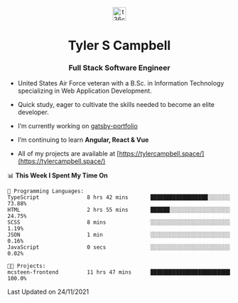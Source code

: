 <p align="center">
<a href="https://www.linkedin.com/in/t36campbell" target="blank"><img align="center" src="https://ik.imagekit.io/t36campbell/Portfolio/linkedin.png.original_m8bbGgPh6.png" alt="t36campbell" height="30" width="30" /></a>
</p>
<h1 align="center">Tyler S Campbell</h1>
<h3 align="center">Full Stack Software Engineer</h3>

* United States Air Force veteran with a B.Sc. in Information Technology specializing in Web Application Development. 

* Quick study, eager to cultivate the skills needed to become an elite developer.

* I’m currently working on [gatsby-portfolio](https://github.com/t36campbell/gatsby-portfolio)

* I’m continuing to learn **Angular, React & Vue**

* All of my projects are available at [https://tylercampbell.space/](https://tylercampbell.space/)

<!--START_SECTION:waka-->
📊 **This Week I Spent My Time On** 

```text
💬 Programming Languages: 
TypeScript               8 hrs 42 mins       ██████████████████░░░░░░░   73.88% 
HTML                     2 hrs 55 mins       ██████░░░░░░░░░░░░░░░░░░░   24.75% 
SCSS                     8 mins              ░░░░░░░░░░░░░░░░░░░░░░░░░   1.19% 
JSON                     1 min               ░░░░░░░░░░░░░░░░░░░░░░░░░   0.16% 
JavaScript               0 secs              ░░░░░░░░░░░░░░░░░░░░░░░░░   0.02%

🐱‍💻 Projects: 
mcsteen-frontend         11 hrs 47 mins      █████████████████████████   100.0%

```


 Last Updated on 24/11/2021
<!--END_SECTION:waka-->
